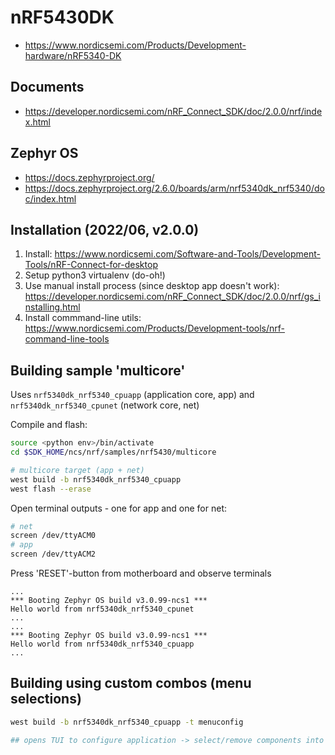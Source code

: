 # nRF5430DK
* https://www.nordicsemi.com/Products/Development-hardware/nRF5340-DK

## Documents
* https://developer.nordicsemi.com/nRF_Connect_SDK/doc/2.0.0/nrf/index.html

## Zephyr OS
* https://docs.zephyrproject.org/
* https://docs.zephyrproject.org/2.6.0/boards/arm/nrf5340dk_nrf5340/doc/index.html

## Installation (2022/06, v2.0.0)
1. Install: https://www.nordicsemi.com/Software-and-Tools/Development-Tools/nRF-Connect-for-desktop
1. Setup python3 virtualenv (do-oh!)
1. Use manual install process (since desktop app doesn't work): https://developer.nordicsemi.com/nRF_Connect_SDK/doc/2.0.0/nrf/gs_installing.html
1. Install commmand-line utils: https://www.nordicsemi.com/Products/Development-tools/nrf-command-line-tools

## Building sample 'multicore'
Uses  `nrf5340dk_nrf5340_cpuapp` (application core, app) and `nrf5340dk_nrf5340_cpunet` (network core, net)

Compile and flash:

```bash
source <python env>/bin/activate
cd $SDK_HOME/ncs/nrf/samples/nrf5430/multicore

# multicore target (app + net)
west build -b nrf5340dk_nrf5340_cpuapp
west flash --erase
```

Open terminal outputs - one for app and one for net:
```bash
# net
screen /dev/ttyACM0
# app
screen /dev/ttyACM2
```

Press 'RESET'-button from motherboard and observe terminals

```
...
*** Booting Zephyr OS build v3.0.99-ncs1 ***
Hello world from nrf5340dk_nrf5340_cpunet
...
...
*** Booting Zephyr OS build v3.0.99-ncs1 ***
Hello world from nrf5340dk_nrf5340_cpuapp
...
```

## Building using custom combos (menu selections)
```bash
west build -b nrf5340dk_nrf5340_cpuapp -t menuconfig

## opens TUI to configure application -> select/remove components into build
```